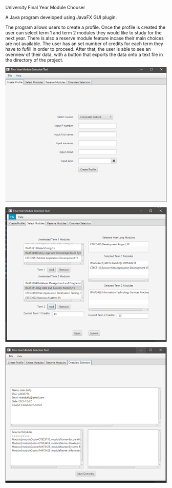 University Final Year Module Chooser

A Java program developed using JavaFX GUI plugin.

The program allows users to create a profile. 
Once the profile is created the user can select term 1 and term 2 modules they would like to study for the next year. There is also a reserve module feature incase their main choices are not available.
The user has an set number of credits for each term they have to fufill in order to proceed.
After that, the user is able to see an overview of their data, with a button that exports the data onto a text file in the directory of the project. 

![plot](./MainMenu.PNG)

![plot](./modules.PNG)

![plot](./profile.PNG)
